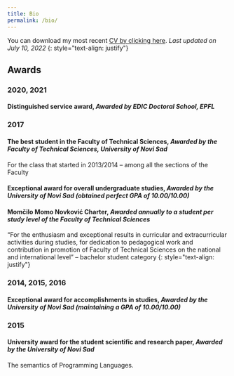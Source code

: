 ```yaml
---
title: Bio
permalink: /bio/
---
```


You can download my most recent [CV by clicking here](/assets/files/Viktor_Sanca_cv.pdf).
*Last updated on July 10, 2022* {: style="text-align: justify"}


## Awards

### **2020, 2021** 
#### Distinguished service award, *Awarded by EDIC Doctoral School, EPFL*

### **2017**
#### The best student in the Faculty of Technical Sciences, *Awarded by the Faculty of Technical Sciences, University of Novi Sad*
For the class that started in 2013/2014 – among all the sections of the Faculty

#### Exceptional award for overall undergraduate studies, *Awarded by the University of Novi Sad (obtained perfect GPA of 10.00/10.00)*

#### Momčilo Momo Novković Charter, *Awarded annually to a student per study level of the Faculty of Technical Sciences*
“For the enthusiasm and exceptional results in curricular and extracurricular activities during studies, for dedication to pedagogical work and contribution in promotion of Faculty of Technical Sciences on the national and international level” – bachelor student category {: style="text-align: justify"}

### **2014, 2015, 2016**
#### Exceptional award for accomplishments in studies, *Awarded by the University of Novi Sad (maintaining a GPA of 10.00/10.00)*

### **2015**
#### University award for the student scientific and research paper, *Awarded by the University of Novi Sad*
The semantics of Programming Languages. 


